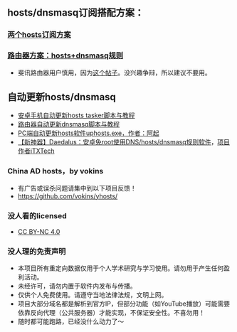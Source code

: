 ## hosts/dnsmasq订阅搭配方案：
### [两个hosts订阅方案](https://github.com/sy618/hosts/blob/master/md/hosts%E8%AE%A2%E9%98%85%E6%96%B9%E6%A1%88.md)
### [路由器方案：hosts+dnsmasq规则](https://github.com/sy618/hosts/tree/master/dnsmasq)
* 斐讯路由器用户慎用，因为[这个帖子](https://raw.githubusercontent.com/sy618/hosts/master/dnsmasq/%E5%AF%B9dnsmasq%E8%B4%A8%E7%96%91%E7%9A%84%E5%B8%96%E5%AD%90.txt )。没兴趣争辩，所以建议不要用。

## 自动更新hosts/dnsmasq
* [安卓手机自动更新hosts tasker脚本与教程](https://github.com/sy618/hosts/tree/master/%E5%AE%89%E5%8D%93%E8%87%AA%E5%8A%A8%E6%9B%B4%E6%96%B0hosts)
* [路由器自动更新dnsmasq脚本与教程](https://github.com/sy618/hosts/blob/master/dnsmasq/dnsmasq%E8%AF%B4%E6%98%8E.md)
* [PC端自动更新hosts软件uphosts.exe，作者：阿起](https://raw.githubusercontent.com/vokins/yhosts/master/sxq/uphosts.exe)
* [【新神器】Daedalus：安卓免root使用DNS/hosts/dnsmasq规则软件](https://github.com/iTXTech/Daedalus/releases)，[项目作者iTXTech ](https://github.com/iTXTech/Daedalus)

### China AD hosts，by vokins
* 有广告或误杀问题请集中到以下项目反馈！
* https://github.com/vokins/yhosts/


### 没人看的licensed
* [CC BY-NC 4.0](https://creativecommons.org/licenses/by-nc/4.0/deed.zh)
### 没人理的免责声明
* 本项目所有重定向数据仅用于个人学术研究与学习使用。请勿用于产生任何盈利活动。
* 未经许可，请勿内置于软件内发布与传播。
* 仅供个人免费使用。请遵守当地法律法规，文明上网。
* 项目大部分域名都是解析到官方IP，但部分功能（如YouTube播放）可能需要依靠反向代理（公共服务器）才能实现，不保证安全性。不喜勿用！
* 随时都可能跑路，已经没什么动力了～
